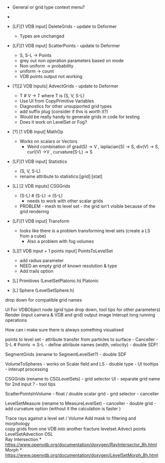 
* General or grid type context menu?
- 

* [LF][1 VDB input] DeleteGrids - update to Deformer 
    * Types are unchanged
* [LF][1 VDB input] ScatterPoints - update to Deformer
    * S, S-L -> Points
    * grey out non operation parameters based on mode
    * Non uniform -> probability
    * uniform -> count
    * VDB points output not working
* [?][2 VDB inputs] AdvectGrids - update to Deformer
    * T # V -> T where T is (S, V, S-L) 
    * Use UI from CopyPrimitive Variables
    * Diagnostics for other unsupported grid types
    * add suffix plug (consider if this is worth it?)
    * Would be really handy to generate grids in code for testing
    * Does it work on LevelSet or Fog?       
* [?] [1 VDB input] MathOp
    * Works on scalars or Vectors 
        * Weird combination of grad(S) -> V , laplacian(S) -> S, div(V) -> S, curl(V) ->V , curvature(S-L) -> S
* [LF][1 VDB input] Statistics
    * (S, V, S-L) 
    * rename attribute to statistics:[grid]:[stat]
* [L] [2 VDB inputs] CSGGrids
    * (S-L) # (S-L) -> (S-L)
        * needs to work with other scalar grids
    * PROBLEM - mesh to level set - the grid isn't visible because of the grid rendering
* [LF][1 VDB input] Transform  
    * looks like there is a problem transforming level sets (create a LS from a cube)
        * Also a problem with fog volumes
* [L][1 VDB input + 1 points input] PointsToLevelSet
    * add radius parameter
    * NEED an empty grid of known resolution & type
    * Add trails option                    

* [L] Primitives (LevelSetPlatonic.h)
    Platonic
* [L] Sphere (LevelSetSphere.h)
      

drop down for compatible grid names

UI For VDBObject node (grid type drop down, tool tips for other parameters)
Render (input camera & VDB and grid) output image
Interupt long running operations

How can i make sure there is always something visualised

points to level set 
    - attribute transfer from particles to surface
    - Canceller
    - S-L # Points -> S-L
    - define attribute names (width, velocity)
    - double SDF!

SegmentGrids (rename to SegmentLevelSet?)
    - double SDF
    
VolumeToSpheres
    - works on Scalar field and LS
    - double type
    - UI tooltips
    - interupt processing
    
CSGGrids (rename to CSGLevelSets)
    - grid selector UI
    - separate grid name for 2nd input ?
    - tool tips
    
ScatterPointsInVolume 
    - float / double scalar grid
    - grid selector
    - canceller
    
LevelSetMeasure (rename to MeasureLevelSet)
    - canceller
    - double grid
    - add curvature option (without it the calculation is faster  )
    
    
Trace rays against a level set / Volume
Add mask to filtering and morphology            
copy grids from one VDB into another
fracture levelset
Advect points
LevelSetAdvection
OSL                                   
Ray Intersection
    * https://www.openvdb.org/documentation/doxygen/RayIntersector_8h.html                                                                                                                                                                                                                                                                                                                                                                                      
Morph
    * https://www.openvdb.org/documentation/doxygen/LevelSetMorph_8h.html